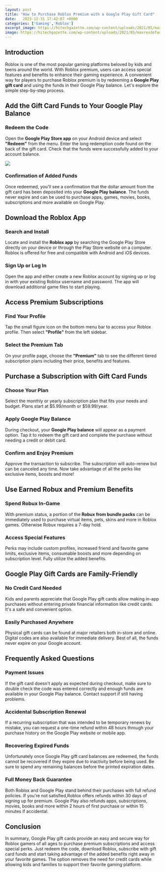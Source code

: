 ```yaml
---
layout: post
title: "How to Purchase Roblox Premium with a Google Play Gift Card"
date:   2023-12-31 17:42:07 +0000
categories: ['Gaming','Roblox']
excerpt_image: https://hitechgazette.com/wp-content/uploads/2021/05/maxresdefault-2-1068x601.jpg
image: https://hitechgazette.com/wp-content/uploads/2021/05/maxresdefault-2-1068x601.jpg
---
```


## Introduction
Roblox is one of the most popular gaming platforms beloved by kids and teens around the world. With Roblox premium, users can access special features and benefits to enhance their gaming experience. A convenient way for players to purchase Roblox premium is by redeeming a **Google Play gift card** and using the funds in their Google Play balance. Let's explore the simple step-by-step process.
## Add the Gift Card Funds to Your Google Play Balance 
### Redeem the Code
Open the **Google Play Store app** on your Android device and select **"Redeem"** from the menu. Enter the long redemption code found on the back of the gift card. Check that the funds were successfully added to your account balance.

![](https://hitechgazette.com/wp-content/uploads/2021/05/maxresdefault-2-1068x601.jpg)
### Confirmation of Added Funds
Once redeemed, you'll see a confirmation that the dollar amount from the gift card has been deposited into your **Google Play balance**. The funds never expire and can be used to purchase apps, games, movies, books, subscriptions and more available on Google Play.
## Download the Roblox App
### Search and Install
Locate and install the **Roblox app** by searching the Google Play Store directly on your device or through the Play Store website on a computer. Roblox is offered for free and compatible with Android and iOS devices. 
### Sign Up or Log In  
Open the app and either create a new Roblox account by signing up or log in with your existing Roblox username and password. The app will download additional game files to start playing.
## Access Premium Subscriptions
### Find Your Profile
Tap the small figure icon on the bottom menu bar to access your Roblox profile. Then select **"Profile"** from the left sidebar. 
### Select the Premium Tab  
On your profile page, choose the **"Premium"** tab to see the different tiered subscription plans including their price, benefits and features.
## Purchase a Subscription with Gift Card Funds
### Choose Your Plan
Select the monthly or yearly subscription plan that fits your needs and budget. Plans start at $5.99/month or $59.99/year. 
### Apply Google Play Balance 
During checkout, your **Google Play balance** will appear as a payment option. Tap it to redeem the gift card and complete the purchase without needing a credit or debit card.
### Confirm and Enjoy Premium
Approve the transaction to subscribe. The subscription will auto-renew but can be canceled any time. Now take advantage of all the perks like exclusive items, boosts and more!
## Use Earned Robux and Premium Benefits 
### Spend Robux In-Game
With premium status, a portion of the **Robux from bundle packs** can be immediately used to purchase virtual items, pets, skins and more in Roblox games. Otherwise Robux requires a 7-day hold.
### Access Special Features
Perks may include custom profiles, increased friend and favorite game limits, exclusive items, consumable boosts and more depending on subscription level. Fully utilize the added benefits.
## Google Play Gift Cards are Family-Friendly 
### No Credit Card Needed
Kids and parents appreciate that Google Play gift cards allow making in-app purchases without entering private financial information like credit cards. It's a safe and convenient option.
### Easily Purchased Anywhere
Physical gift cards can be found at major retailers both in-store and online. Digital codes are also available for immediate delivery. Best of all, the funds never expire on your Google account.
## Frequently Asked Questions
### Payment Issues
If the gift card doesn't apply as expected during checkout, make sure to double check the code was entered correctly and enough funds are available in your Google Play balance. Contact support if still having problems.
### Accidental Subscription Renewal  
If a recurring subscription that was intended to be temporary renews by mistake, you can request a one-time refund within 48 hours through your purchase history on the Google Play website or mobile app. 
### Recovering Expired Funds
Unfortunately once Google Play gift card balances are redeemed, the funds cannot be recovered if they expire due to inactivity before being used. Be sure to spend any remaining balances before the printed expiration dates.
### Full Money Back Guarantee
Both Roblox and Google Play stand behind their purchases with full refund policies. If you're not satisfied,Roblox offers refunds within 30 days of signing up for premium. Google Play also refunds apps, subscriptions, movies, books and more within 2 hours of first purchase or within 15 minutes if accidental.
## Conclusion 
In summary, Google Play gift cards provide an easy and secure way for Roblox gamers of all ages to purchase premium subscriptions and access special perks. Just redeem the code, download Roblox, subscribe with gift card funds and start taking advantage of the added benefits right away in your favorite games. The option removes the need for credit cards while allowing kids and families to support their favorite gaming platform.
